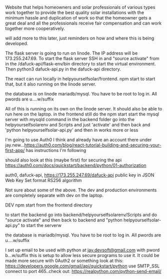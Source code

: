 Website that helps homeowners and solar professionals of various types work together to provide the best quality solar installations with the minimum hassle and duplication of work so that the homeowner gets a great deal and all the professionals receive fair compensation and can work together more cooperatively.

will add more to this later, just reminders on how and where this is being developed.

The flask server is going to run on linode.  The IP address will be 173.255.247.69.  To start the flask server SSH in and "source activate" from in the /dafuck-api/flask-env/bin directory to start the virtual environment.  Then python3 dafuck-api.py in the dafuck-api directory.

The react can run locally in helpyourselfsolar/frontend.  npm start to start that, but it also running on the linode server.

the database is on linode mariadb/mysql.  You have to be root to log in.  All pwords are u....w/suffix

All of this is running on its own on the linode server.  It should also be able to run here on the laptop.
in the frontend still do the npm start
start the mysql server with mysqld command
in the backend folder go into the helpyourselfsolarenv and Scripts and just 'activate' and then back and 'python helpyourselfsolar-api.py' and then in works more or less

I'm going to use Auth0 I think and already have an account there under jay.new...https://auth0.com/blog/react-tutorial-building-and-securing-your-first-app/ has instructions I'm following

should also look at this (maybe first) for securing the api
https://auth0.com/docs/quickstart/backend/python/01-authorization

auth0, dafuck-api, https://173.255.247.69/dafuck-api
public key in JSON Web Key Set format
RS256 algorithm

Not sure about some of the above.  The dev and production environments are completely separate with dev on the laptop.

DEV
npm start from the frontend directory

to start the backend go into backend/helpyourselfsolarenv/Scripts and do "source activate"
and then back to backend and "python helpyourselfsolar-api.py" to start the serverw

the database is mariadb/mysql.  You have to be root to log in.  All pwords are u....w/suffix

I set up email to be used with python at jay.devsoft@gmail.com with pword b...w/suffix
this is setup to allow less secure programs to use it.  It could be made more secure with 0Auth2 or something
look at this: https://developers.google.com/gmail/api/quickstart/python
use SMTP_SSL connect to port 465..check out: https://realpython.com/python-send-email/

